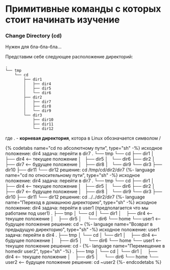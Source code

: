 # Примитивные команды с которых стоит начинать изучение

### Change Directory (cd)

Нужен для бла-бла-бла...

Представим себе следующее расположение директорий:

```
.
└── tmp
    └── cd
        ├── dir1
        │   ├── dir4
        │   ├── dir5
        │   └── dir6
        ├── dir2
        │   ├── dir7
        │   ├── dir8
        │   └── dir9
        └── dir3
            ├── dir10
            ├── dir11
            └── dir12
```

где . - **корневая директория**, котора в Linux обозначается символом /

{% codetabs name="cd по абсолютному пути", type="sh" -%}
исходное положение: dir4
задача: перейти в dir7
.
└── tmp
    └── cd
        ├── dir1
        │   ├── dir4 <-- текущее положение
        │   ├── dir5
        │   └── dir6
        ├── dir2
        │   ├── dir7 <-- будущее положение
        │   ├── dir8
        │   └── dir9
        └── dir3
            ├── dir10
            ├── dir11
            └── dir12
решение: cd /tmp/cd/dir2/dir7
{%- language name="cd по относительному пути", type="sh" -%}
исходное положение: dir4
задача: перейти в dir7
.
└── tmp
    └── cd
        ├── dir1
        │   ├── dir4 <-- текущее положение
        │   ├── dir5
        │   └── dir6
        ├── dir2
        │   ├── dir7 <-- будущее положение
        │   ├── dir8
        │   └── dir9
        └── dir3
            ├── dir10
            ├── dir11
            └── dir12
решение: cd ../../dir2/dir7
{%- language name="Переход в домашнюю директорию", type="sh" -%}
исходное положение: dir4
задача: перейти в user1 (предполагается что мы работаем под user1)
.
├── tmp
│    └── cd
│        └── dir1
│            ├── dir4 <-- текущее положение
│            ├── dir5
│            └── dir6
└── home
    └── user1 <-- будущее положение
решение: cd ~
{%- language name="Возврат в предыдущую директорию", type="sh" -%}
исходное положение: user1
задача: перейти в dir4
.
├── tmp
│    └── cd
│        └── dir1
│            ├── dir4 <-- будущее положение
│            ├── dir5
│            └── dir6
└── home
    └── user1 <-- текущее положение
решение: cd -
{%- language name="Перемещение в homedir user2", type="sh" -%}
.
├── tmp
│    └── cd
│        └── dir1
│            ├── dir4 <-- текущее положение
│            ├── dir5
│            └── dir6
└── home
    └── user2 <-- будущее положение
решение: cd ~user2
{%- endcodetabs %}
